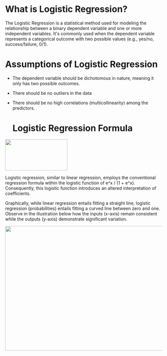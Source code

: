 # What is Logistic Regression?
The Logistic Regression is a statistical method used for modeling the relationship between a binary dependent variable and one or more independent variables. It's commonly used when the dependent variable represents a categorical outcome with two possible values (e.g., yes/no, success/failure, 0/1).

# Assumptions of Logistic Regression
* The dependent variable should be dichotomous in nature, meaning it only has two possible outcomes.
* There should be no outliers in the data
* There should be no high correlations (multicollinearity) among the predictors.

  # Logistic Regression Formula
  
<img src="https://www.learnbymarketing.com/wp-content/uploads/2017/09/logistic-reg-formula-e1504965903637.png" width="200" height="100">

Logistic regression, similar to linear regression, employs the conventional regression formula within the logistic function of e^x / (1 + e^x). Consequently, this logistic function introduces an altered interpretation of coefficients.

Graphically, while linear regression entails fitting a straight line, logistic regression (probabilities) entails fitting a curved line between zero and one. Observe in the illustration below how the inputs (x-axis) remain consistent while the outputs (y-axis) demonstrate significant variation.

<img src="https://www.learnbymarketing.com/wp-content/uploads/2017/09/logistic-reg-vs-linear.png" width="600" height="400">
